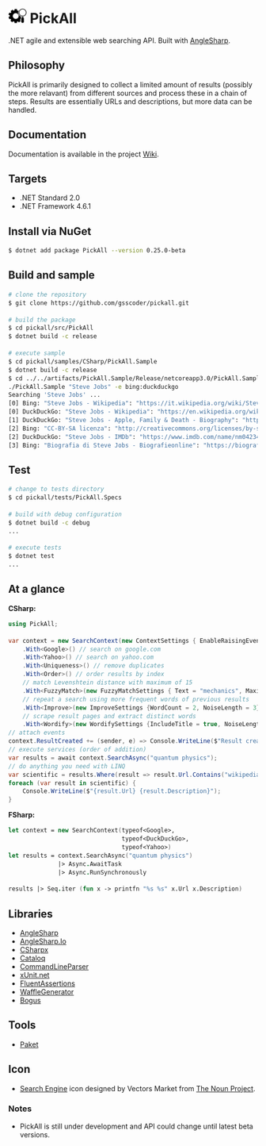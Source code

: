 # <img src="/assets/icon.png" height="30px" alt="PickAll Logo"> PickAll

.NET agile and extensible web searching API. Built with [AngleSharp](https://anglesharp.github.io/).

## Philosophy

PickAll is primarily designed to collect a limited amount of results (possibly the more relavant) from different sources and process these in a chain of steps. Results are essentially URLs and descriptions, but more data can be handled.

## Documentation

Documentation is available in the project [Wiki](https://github.com/gsscoder/pickall/wiki).

## Targets

- .NET Standard 2.0
- .NET Framework 4.6.1

## Install via NuGet

```sh
$ dotnet add package PickAll --version 0.25.0-beta
```

## Build and sample

```sh
# clone the repository
$ git clone https://github.com/gsscoder/pickall.git

# build the package
$ cd pickall/src/PickAll
$ dotnet build -c release

# execute sample
$ cd pickall/samples/CSharp/PickAll.Sample
$ dotnet build -c release
$ cd ../../artifacts/PickAll.Sample/Release/netcoreapp3.0/PickAll.Sample
./PickAll.Sample "Steve Jobs" -e bing:duckduckgo
Searching 'Steve Jobs' ...
[0] Bing: "Steve Jobs - Wikipedia": "https://it.wikipedia.org/wiki/Steve_Jobs"
[0] DuckDuckGo: "Steve Jobs - Wikipedia": "https://en.wikipedia.org/wiki/Steve_Jobs"
[1] DuckDuckGo: "Steve Jobs - Apple, Family & Death - Biography": "https://www.biography.com/business-figure/steve-jobs"
[2] Bing: "CC-BY-SA licenza": "http://creativecommons.org/licenses/by-sa/3.0/"
[2] DuckDuckGo: "Steve Jobs - IMDb": "https://www.imdb.com/name/nm0423418/"
[3] Bing: "Biografia di Steve Jobs - Biografieonline": "https://biografieonline.it/biografia.htm?BioID=1560&biografia=Steve+Jobs"
```

## Test

```sh
# change to tests directory
$ cd pickall/tests/PickAll.Specs

# build with debug configuration
$ dotnet build -c debug
...

# execute tests
$ dotnet test
...
```

## At a glance

**CSharp:**
```csharp
using PickAll;

var context = new SearchContext(new ContextSettings { EnableRaisingEvents = true })
    .With<Google>() // search on google.com
    .With<Yahoo>() // search on yahoo.com
    .With<Uniqueness>() // remove duplicates
    .With<Order>() // order results by index
    // match Levenshtein distance with maximum of 15
    .With<FuzzyMatch>(new FuzzyMatchSettings { Text = "mechanics", MaximumDistance = 15 });
    // repeat a search using more frequent words of previous results
    .With<Improve>(new ImproveSettings {WordCount = 2, NoiseLength = 3})
    // scrape result pages and extract distinct words
    .With<Wordify>(new WordifySettings {IncludeTitle = true, NoiseLength = 3});
// attach events
context.ResultCreated += (sender, e) => Console.WriteLine($"Result created from {e.Result.Originator}");
// execute services (order of addition)
var results = await context.SearchAsync("quantum physics");
// do anything you need with LINQ
var scientific = results.Where(result => result.Url.Contains("wikipedia"));
foreach (var result in scientific) {
    Console.WriteLine($"{result.Url} {result.Description}");
}
```

**FSharp:**
```fsharp
let context = new SearchContext(typeof<Google>,
                                typeof<DuckDuckGo>,
                                typeof<Yahoo>)
let results = context.SearchAsync("quantum physics")
              |> Async.AwaitTask
              |> Async.RunSynchronously

results |> Seq.iter (fun x -> printfn "%s %s" x.Url x.Description)
```

## Libraries

- [AngleSharp](https://github.com/AngleSharp/AngleSharp)
- [AngleSharp.Io](https://github.com/AngleSharp/AngleSharp.Io)
- [CSharpx](https://github.com/gsscoder/csharpx)
- [Cataloq](https://github.com/gsscoder/cataloq)
- [CommandLineParser](https://github.com/commandlineparser/commandline)
- [xUnit.net](https://github.com/xunit/xunit)
- [FluentAssertions](https://github.com/fluentassertions/fluentassertions)
- [WaffleGenerator](https://github.com/SimonCropp/WaffleGenerator)
- [Bogus](https://github.com/bchavez/Bogus)

## Tools

- [Paket](https://github.com/fsprojects/Paket)

## Icon

- [Search Engine](https://thenounproject.com/search/?q=search%20engine&i=2054907) icon designed by Vectors Market from [The Noun Project](https://thenounproject.com/).

### Notes

- PickAll is still under development and API could change until latest beta versions.